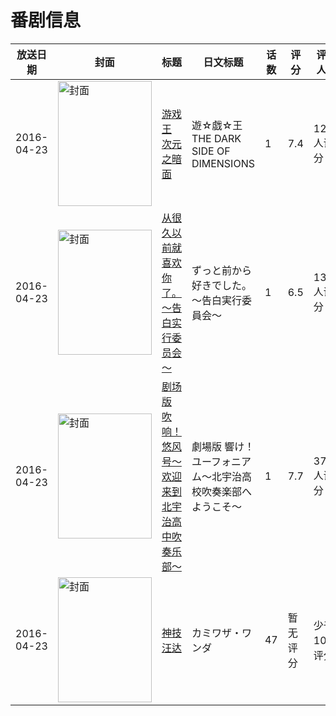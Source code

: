 # 番剧信息

|放送日期|封面|标题|日文标题|话数|评分|评分人数|
|---|---|---|---|---|---|---|
|2016-04-23|<img src="//lain.bgm.tv/pic/cover/c/ed/4b/106329_k0196.jpg" alt="封面" style="width:150px;height:200px;object-fit:cover;">|[游戏王 次元之暗面](https://bangumi.tv/subject/106329)|遊☆戯☆王 THE DARK SIDE OF DIMENSIONS|1|7.4|1215人评分|
|2016-04-23|<img src="//lain.bgm.tv/pic/cover/c/c6/a3/140020_cc4dW.jpg" alt="封面" style="width:150px;height:200px;object-fit:cover;">|[从很久以前就喜欢你了。～告白实行委员会～](https://bangumi.tv/subject/140020)|ずっと前から好きでした。～告白実行委員会～|1|6.5|1343人评分|
|2016-04-23|<img src="//lain.bgm.tv/pic/cover/c/a8/fd/152092_ubYO0.jpg" alt="封面" style="width:150px;height:200px;object-fit:cover;">|[剧场版 吹响！悠风号～欢迎来到北宇治高中吹奏乐部～](https://bangumi.tv/subject/152092)|劇場版 響け！ユーフォニアム～北宇治高校吹奏楽部へようこそ～|1|7.7|3737人评分|
|2016-04-23|<img src="//lain.bgm.tv/pic/cover/c/97/c2/166121_xqwt5.jpg" alt="封面" style="width:150px;height:200px;object-fit:cover;">|[神技汪达](https://bangumi.tv/subject/166121)|カミワザ・ワンダ|47|暂无评分|少于10人评分|
